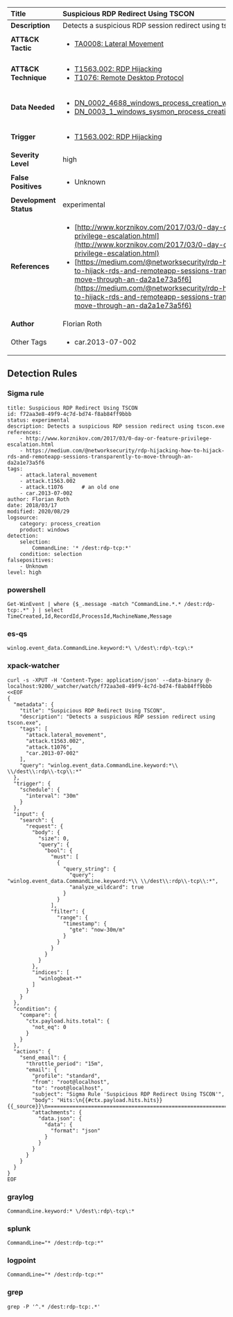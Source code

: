 | Title                    | Suspicious RDP Redirect Using TSCON       |
|:-------------------------|:------------------|
| **Description**          | Detects a suspicious RDP session redirect using tscon.exe |
| **ATT&amp;CK Tactic**    |  <ul><li>[TA0008: Lateral Movement](https://attack.mitre.org/tactics/TA0008)</li></ul>  |
| **ATT&amp;CK Technique** | <ul><li>[T1563.002: RDP Hijacking](https://attack.mitre.org/techniques/T1563/002)</li><li>[T1076: Remote Desktop Protocol](https://attack.mitre.org/techniques/T1076)</li></ul>  |
| **Data Needed**          | <ul><li>[DN_0002_4688_windows_process_creation_with_commandline](../Data_Needed/DN_0002_4688_windows_process_creation_with_commandline.md)</li><li>[DN_0003_1_windows_sysmon_process_creation](../Data_Needed/DN_0003_1_windows_sysmon_process_creation.md)</li></ul>  |
| **Trigger**              | <ul><li>[T1563.002: RDP Hijacking](../Triggers/T1563.002.md)</li></ul>  |
| **Severity Level**       | high |
| **False Positives**      | <ul><li>Unknown</li></ul>  |
| **Development Status**   | experimental |
| **References**           | <ul><li>[http://www.korznikov.com/2017/03/0-day-or-feature-privilege-escalation.html](http://www.korznikov.com/2017/03/0-day-or-feature-privilege-escalation.html)</li><li>[https://medium.com/@networksecurity/rdp-hijacking-how-to-hijack-rds-and-remoteapp-sessions-transparently-to-move-through-an-da2a1e73a5f6](https://medium.com/@networksecurity/rdp-hijacking-how-to-hijack-rds-and-remoteapp-sessions-transparently-to-move-through-an-da2a1e73a5f6)</li></ul>  |
| **Author**               | Florian Roth |
| Other Tags           | <ul><li>car.2013-07-002</li></ul> | 

## Detection Rules

### Sigma rule

```
title: Suspicious RDP Redirect Using TSCON
id: f72aa3e8-49f9-4c7d-bd74-f8ab84ff9bbb
status: experimental
description: Detects a suspicious RDP session redirect using tscon.exe
references:
    - http://www.korznikov.com/2017/03/0-day-or-feature-privilege-escalation.html
    - https://medium.com/@networksecurity/rdp-hijacking-how-to-hijack-rds-and-remoteapp-sessions-transparently-to-move-through-an-da2a1e73a5f6
tags:
    - attack.lateral_movement
    - attack.t1563.002
    - attack.t1076      # an old one
    - car.2013-07-002
author: Florian Roth
date: 2018/03/17
modified: 2020/08/29
logsource:
    category: process_creation
    product: windows
detection:
    selection:
        CommandLine: '* /dest:rdp-tcp:*'
    condition: selection
falsepositives:
    - Unknown
level: high

```





### powershell
    
```
Get-WinEvent | where {$_.message -match "CommandLine.*.* /dest:rdp-tcp:.*" } | select TimeCreated,Id,RecordId,ProcessId,MachineName,Message
```


### es-qs
    
```
winlog.event_data.CommandLine.keyword:*\ \/dest\:rdp\-tcp\:*
```


### xpack-watcher
    
```
curl -s -XPUT -H 'Content-Type: application/json' --data-binary @- localhost:9200/_watcher/watch/f72aa3e8-49f9-4c7d-bd74-f8ab84ff9bbb <<EOF
{
  "metadata": {
    "title": "Suspicious RDP Redirect Using TSCON",
    "description": "Detects a suspicious RDP session redirect using tscon.exe",
    "tags": [
      "attack.lateral_movement",
      "attack.t1563.002",
      "attack.t1076",
      "car.2013-07-002"
    ],
    "query": "winlog.event_data.CommandLine.keyword:*\\ \\/dest\\:rdp\\-tcp\\:*"
  },
  "trigger": {
    "schedule": {
      "interval": "30m"
    }
  },
  "input": {
    "search": {
      "request": {
        "body": {
          "size": 0,
          "query": {
            "bool": {
              "must": [
                {
                  "query_string": {
                    "query": "winlog.event_data.CommandLine.keyword:*\\ \\/dest\\:rdp\\-tcp\\:*",
                    "analyze_wildcard": true
                  }
                }
              ],
              "filter": {
                "range": {
                  "timestamp": {
                    "gte": "now-30m/m"
                  }
                }
              }
            }
          }
        },
        "indices": [
          "winlogbeat-*"
        ]
      }
    }
  },
  "condition": {
    "compare": {
      "ctx.payload.hits.total": {
        "not_eq": 0
      }
    }
  },
  "actions": {
    "send_email": {
      "throttle_period": "15m",
      "email": {
        "profile": "standard",
        "from": "root@localhost",
        "to": "root@localhost",
        "subject": "Sigma Rule 'Suspicious RDP Redirect Using TSCON'",
        "body": "Hits:\n{{#ctx.payload.hits.hits}}{{_source}}\n================================================================================\n{{/ctx.payload.hits.hits}}",
        "attachments": {
          "data.json": {
            "data": {
              "format": "json"
            }
          }
        }
      }
    }
  }
}
EOF

```


### graylog
    
```
CommandLine.keyword:* \/dest\:rdp\-tcp\:*
```


### splunk
    
```
CommandLine="* /dest:rdp-tcp:*"
```


### logpoint
    
```
CommandLine="* /dest:rdp-tcp:*"
```


### grep
    
```
grep -P '^.* /dest:rdp-tcp:.*'
```



